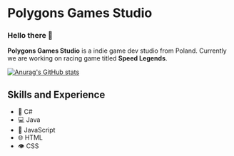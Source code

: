 # Polygons Games Studio

### Hello there 👋

**Polygons Games Studio** is a indie game dev studio from Poland. Currently we are working on racing game titled **Speed Legends**.

[![Anurag's GitHub stats](https://github-readme-stats.vercel.app/api?username=PolygonsGamesStudio)](https://github.com/anuraghazra/github-readme-stats)

## Skills and Experience
- 🚗 C#
- 💻 Java
- 🤖 JavaScript
- 🌐 HTML
- 👁️ CSS

<!--
**PolygonsGamesStudio/PolygonsGamesStudio** is a ✨ _special_ ✨ repository because its `README.md` (this file) appears on your GitHub profile.

Here are some ideas to get you started:

- 🔭 I’m currently working on ...
- 🌱 I’m currently learning ...
- 👯 I’m looking to collaborate on ...
- 🤔 I’m looking for help with ...
- 💬 Ask me about ...
- 📫 How to reach me: ...
- 😄 Pronouns: ...
- ⚡ Fun fact: ...
-->
